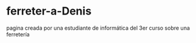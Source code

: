 # ferreter-a-Denis
pagina creada por una estudiante de informática del 3er curso sobre una ferretería
